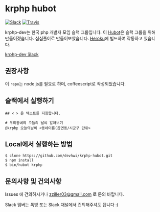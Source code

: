 # krphp hubot
[![Slack](https://img.shields.io/badge/Slack-krphp--dev-blue.svg)](https://krphp-dev.slack.com)
[![Travis](https://img.shields.io/travis/rust-lang/rust.svg)]()

krphp-dev는 한국 php 개발자 모임 슬랙 그룹입니다. 이 [Hubot][hubot]은 슬랙 그룹을 위해 만들어졌습니다. 심심풀이로 만들어보았습니다.
[Heroku][heroku]에 빌드하여 작동하고 있습니다.

[krphp-dev Slack][krphp-dev]

[heroku]: http://www.heroku.com
[hubot]: http://hubot.github.com
[krphp-dev]: https://krphp-dev.slack.com

## 권장사항

이 ```repo```는 node.js를 필요로 하며, coffeescript로 작성되었습니다.

## 슬랙에서 실행하기

```
## < > 은 텍스트를 지칭합니다.

# 우리동네의 오늘의 날씨 알아보기
@krphp 오늘의날씨 <동네이름(읍면동/시군구 단위>
```

## Local에서 실행하는 방법

```bash
$ clone https://github.com/devhwi/krphp-hubot.git
$ npm install
$ bin/hubot krphp
```

## 문의사항 및 건의사항

Issues 에 건의하시거나 zziller03@gmail.com 로 문의 바랍니다.

Slack 멤버는 톡방 또는 Slack 채널에서 건의해주셔도 됩니다 :)
